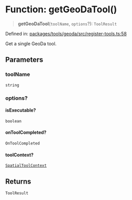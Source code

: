 # Function: getGeoDaTool()

> **getGeoDaTool**(`toolName`, `options`?): `ToolResult`

Defined in: [packages/tools/geoda/src/register-tools.ts:58](https://github.com/GeoDaCenter/openassistant/blob/0a6a7e7306d75a25dc968b3117f04cb7bd613bec/packages/tools/geoda/src/register-tools.ts#L58)

Get a single GeoDa tool.

## Parameters

### toolName

`string`

### options?

#### isExecutable?

`boolean`

#### onToolCompleted?

`OnToolCompleted`

#### toolContext?

[`SpatialToolContext`](../type-aliases/SpatialToolContext.md)

## Returns

`ToolResult`
